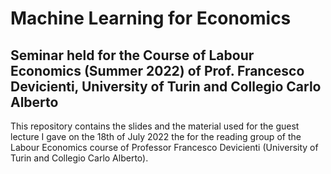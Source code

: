 # Machine Learning for Economics 
## Seminar held for the Course of Labour Economics (Summer 2022) of Prof. Francesco Devicienti, University of Turin and Collegio Carlo Alberto

This repository contains the slides and the material used for the guest lecture I gave on the 18th of July 2022 the  for the reading group of the Labour Economics course of Professor Francesco Devicienti (University of Turin and Collegio Carlo Alberto).

